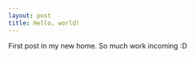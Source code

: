 ```yaml
---
layout: post
title: Hello, world!
---
```


First post in my new home.
So much work incoming :D
